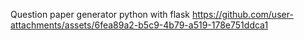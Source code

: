 Question paper generator python with flask
https://github.com/user-attachments/assets/6fea89a2-b5c9-4b79-a519-178e751ddca1

